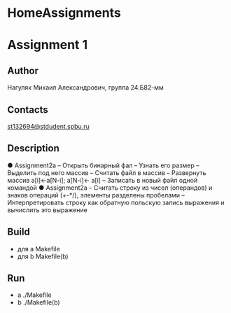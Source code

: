 # HomeAssignments 
# Assignment 1
## Author
Нагуляк Михаил Александрович, группа 24.Б82-мм
## Contacts
st132694@stdudent.spbu.ru
## Description
● Assignment2a
– Открыть бинарный фал
– Узнать его размер
– Выделить под него массив
– Считать файл в массив
– Развернуть массив a[i]←a[N-i]; a[N-i]← a[i]
– Записать в новый файл одной командой
● Assignment2a
– Считать строку из чисел (операндов) и знаков операций (+-*/), элементы разделены пробелами
– Интерпретировать строку как обратную польскую запись выражения и вычислить это выражение
## Build
- для а Makefile
- для b Makefile(b)
## Run
- a 
./Makefile
- b
./Makefile(b)
